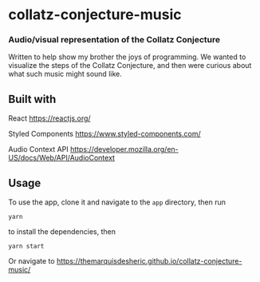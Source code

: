 # collatz-conjecture-music

### Audio/visual representation of the Collatz Conjecture

Written to help show my brother the joys of programming. We wanted to visualize the steps of the Collatz Conjecture, and then were curious about what such music might sound like.

## Built with

React https://reactjs.org/  

Styled Components https://www.styled-components.com/

Audio Context API https://developer.mozilla.org/en-US/docs/Web/API/AudioContext

## Usage

To use the app, clone it and navigate to the `app` directory, then run 
```
yarn
```

to install the dependencies, then

```
yarn start
```

Or navigate to https://themarquisdesheric.github.io/collatz-conjecture-music/
